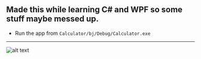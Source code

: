 ## Made this while learning C# and WPF so some stuff maybe messed up.
- Run the app from `Calculator/bj/Debug/Calculator.exe`
---
![alt text]()
